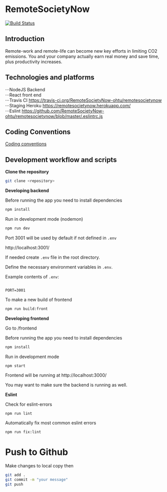 # RemoteSocietyNow

[![Build Status](https://travis-ci.org/RemoteSocietyNow-ohtu/remotesocietynow.svg?branch=master)](https://travis-ci.org/RemoteSocietyNow-ohtu/remotesocietynow)


## Introduction ##

Remote-work and remote-life can become new key efforts in limiting CO2 emissions.
You and your company actually earn real money and save time, plus productivity increases.

## Technologies and platforms ##
⋅⋅⋅NodeJS Backend  
⋅⋅⋅React front end  
⋅⋅⋅Travis CI https://travis-ci.org/RemoteSocietyNow-ohtu/remotesocietynow  
⋅⋅⋅Staging Heroku https://remotesocietynow.herokuapp.com/  
⋅⋅⋅Eslint https://github.com/RemoteSocietyNow-ohtu/remotesocietynow/blob/master/.eslintrc.js

## Coding Conventions ##

[Coding conventions](./docs/conventions.md)

## Development workflow and scripts ##

**Clone the repository**

```bash
git clone <repository>
```

**Developing backend**

Before running the app you need to install dependencies

```bash
npm install
```

Run in development mode (nodemon)

```bash
npm run dev
```

Port 3001 will be used by default if not defined in `.env`

http://localhost:3001/

If needed create `.env` file in the root directory.

Define the necessary environment variables in `.env`.

Example contents of `.env`:

```

PORT=3001

```

To make a new build of frontend

```bash
npm run build:front
```

**Developing frontend**

Go to /frontend

Before running the app you need to install dependencies

```bash
npm install
```

Run in development mode

```bash
npm start
```
Frontend will be running at http://localhost:3000/

You may want to make sure the backend is running as well.

**Eslint**

Check for eslint-errors

`npm run lint`

Automatically fix most common eslint errors

`npm run fix:lint`

# Push to Github

Make changes to local copy then
```bash
git add .
git commit -m "your message"
git push
```


